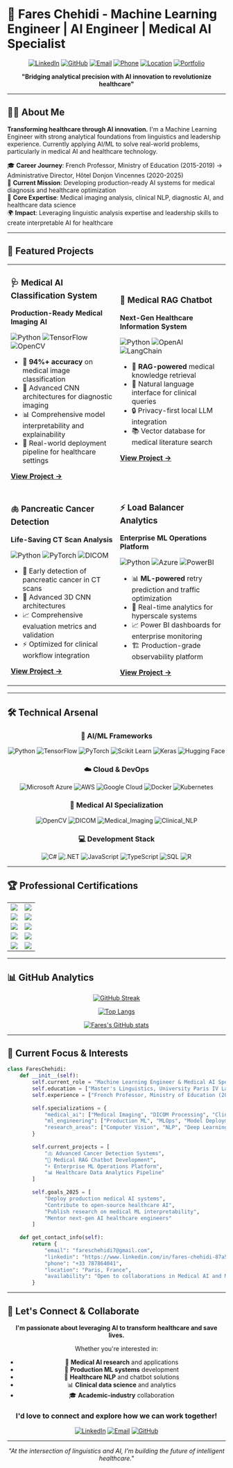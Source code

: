 # 🧠 Fares Chehidi - Machine Learning Engineer | AI Engineer | Medical AI Specialist

<div align="center">

[![LinkedIn](https://img.shields.io/badge/LinkedIn-0077B5?style=for-the-badge&logo=linkedin&logoColor=white)](https://www.linkedin.com/in/fares-chehidi-87a578309/)
[![GitHub](https://img.shields.io/badge/GitHub-100000?style=for-the-badge&logo=github&logoColor=white)](https://github.com/FCHEHIDI)
[![Email](https://img.shields.io/badge/Email-D14836?style=for-the-badge&logo=gmail&logoColor=white)](mailto:fareschehidi7@gmail.com)
[![Phone](https://img.shields.io/badge/Phone-25D366?style=for-the-badge&logo=phone&logoColor=white)](tel:+33787864041)
[![Location](https://img.shields.io/badge/International-Remote-FF6B6B?style=for-the-badge&logo=location&logoColor=white)](#)
[![Portfolio](https://img.shields.io/badge/Portfolio-005A9E?style=for-the-badge&logo=web&logoColor=white)](https://fares-chehidi.dev)

**"Bridging analytical precision with AI innovation to revolutionize healthcare"**

</div>

---

## 👨‍💻 About Me

**Transforming healthcare through AI innovation.** I'm a Machine Learning Engineer with strong analytical foundations from linguistics and leadership experience. Currently applying AI/ML to solve real-world problems, particularly in medical AI and healthcare technology.

🎓 **Career Journey**: French Professor, Ministry of Education (2015-2019) → Administrative Director, Hôtel Donjon Vincennes (2020-2025)  
🔬 **Current Mission**: Developing production-ready AI systems for medical diagnosis and healthcare optimization  
🏥 **Core Expertise**: Medical imaging analysis, clinical NLP, diagnostic AI, and healthcare data science  
🌍 **Impact**: Leveraging linguistic analysis expertise and leadership skills to create interpretable AI for healthcare

---

## 🚀 Featured Projects

<table>
<tr>
<td width="50%">

### 🩺 Medical AI Classification System
**Production-Ready Medical Imaging AI**

![Python](https://img.shields.io/badge/Python-3776AB?style=flat-square&logo=python&logoColor=white)
![TensorFlow](https://img.shields.io/badge/TensorFlow-FF6F00?style=flat-square&logo=tensorflow&logoColor=white)
![OpenCV](https://img.shields.io/badge/OpenCV-27338e?style=flat-square&logo=opencv&logoColor=white)

- 🎯 **94%+ accuracy** on medical image classification
- 🔬 Advanced CNN architectures for diagnostic imaging
- 📊 Comprehensive model interpretability and explainability
- 🏥 Real-world deployment pipeline for healthcare settings

[**View Project →**](https://github.com/FCHEHIDI/MedicalAIClassificationSystem)

</td>
<td width="50%">

### 🤖 Medical RAG Chatbot
**Next-Gen Healthcare Information System**

![Python](https://img.shields.io/badge/Python-3776AB?style=flat-square&logo=python&logoColor=white)
![OpenAI](https://img.shields.io/badge/OpenAI-412991?style=flat-square&logo=openai&logoColor=white)
![LangChain](https://img.shields.io/badge/🦜🔗_LangChain-2C5530?style=flat-square)

- 🧠 **RAG-powered** medical knowledge retrieval
- 💬 Natural language interface for clinical queries
- 🔒 Privacy-first local LLM integration
- 📚 Vector database for medical literature search

[**View Project →**](https://github.com/FCHEHIDI/MedicalRAGChatbot)

</td>
</tr>
<tr>
<td width="50%">

### 🫁 Pancreatic Cancer Detection
**Life-Saving CT Scan Analysis**

![Python](https://img.shields.io/badge/Python-3776AB?style=flat-square&logo=python&logoColor=white)
![PyTorch](https://img.shields.io/badge/PyTorch-EE4C2C?style=flat-square&logo=pytorch&logoColor=white)
![DICOM](https://img.shields.io/badge/DICOM-005A9E?style=flat-square&logo=medical&logoColor=white)

- 🎯 Early detection of pancreatic cancer in CT scans
- 🔬 Advanced 3D CNN architectures
- 📈 Comprehensive evaluation metrics and validation
- ⚡ Optimized for clinical workflow integration

[**View Project →**](https://github.com/FCHEHIDI/PancreaticCancer-CT-Scans-Recognition)

</td>
<td width="50%">

### ⚡ Load Balancer Analytics
**Enterprise ML Operations Platform**

![Python](https://img.shields.io/badge/Python-3776AB?style=flat-square&logo=python&logoColor=white)
![Azure](https://img.shields.io/badge/Azure-0089D0?style=flat-square&logo=microsoft-azure&logoColor=white)
![PowerBI](https://img.shields.io/badge/PowerBI-F2C811?style=flat-square&logo=power-bi&logoColor=black)

- 📊 **ML-powered** retry prediction and traffic optimization
- 🔄 Real-time analytics for hyperscale systems  
- 📈 Power BI dashboards for enterprise monitoring
- 🏗️ Production-grade observability platform

[**View Project →**](https://github.com/FCHEHIDI/Load-Balancer-Analytics-at-Hyperscale)

</td>
</tr>
</table>

---

## 🛠️ Technical Arsenal

<div align="center">

### 🤖 AI/ML Frameworks
![Python](https://img.shields.io/badge/Python-3776AB?style=for-the-badge&logo=python&logoColor=white)
![TensorFlow](https://img.shields.io/badge/TensorFlow-FF6F00?style=for-the-badge&logo=tensorflow&logoColor=white)
![PyTorch](https://img.shields.io/badge/PyTorch-EE4C2C?style=for-the-badge&logo=pytorch&logoColor=white)
![Scikit Learn](https://img.shields.io/badge/scikit--learn-F7931E?style=for-the-badge&logo=scikit-learn&logoColor=white)
![Keras](https://img.shields.io/badge/Keras-D00000?style=for-the-badge&logo=keras&logoColor=white)
![Hugging Face](https://img.shields.io/badge/🤗_Hugging_Face-FFD21E?style=for-the-badge)

### ☁️ Cloud & DevOps
![Microsoft Azure](https://img.shields.io/badge/Microsoft_Azure-0089D0?style=for-the-badge&logo=microsoft-azure&logoColor=white)
![AWS](https://img.shields.io/badge/Amazon_AWS-232F3E?style=for-the-badge&logo=amazon-aws&logoColor=white)
![Google Cloud](https://img.shields.io/badge/Google_Cloud-4285F4?style=for-the-badge&logo=google-cloud&logoColor=white)
![Docker](https://img.shields.io/badge/Docker-2496ED?style=for-the-badge&logo=docker&logoColor=white)
![Kubernetes](https://img.shields.io/badge/Kubernetes-326CE5?style=for-the-badge&logo=kubernetes&logoColor=white)

### 🏥 Medical AI Specialization
![OpenCV](https://img.shields.io/badge/OpenCV-27338e?style=for-the-badge&logo=opencv&logoColor=white)
![DICOM](https://img.shields.io/badge/DICOM-005A9E?style=for-the-badge&logo=medical&logoColor=white)
![Medical_Imaging](https://img.shields.io/badge/Medical_Imaging-FF6B6B?style=for-the-badge&logo=health&logoColor=white)
![Clinical_NLP](https://img.shields.io/badge/Clinical_NLP-4ECDC4?style=for-the-badge&logo=language&logoColor=white)

### 💻 Development Stack
![C#](https://img.shields.io/badge/C%23-239120?style=for-the-badge&logo=c-sharp&logoColor=white)
![.NET](https://img.shields.io/badge/.NET-5C2D91?style=for-the-badge&logo=.net&logoColor=white)
![JavaScript](https://img.shields.io/badge/JavaScript-F7DF1E?style=for-the-badge&logo=javascript&logoColor=black)
![TypeScript](https://img.shields.io/badge/TypeScript-007ACC?style=for-the-badge&logo=typescript&logoColor=white)
![SQL](https://img.shields.io/badge/SQL-4479A1?style=for-the-badge&logo=mysql&logoColor=white)
![R](https://img.shields.io/badge/R-276DC3?style=for-the-badge&logo=r&logoColor=white)

</div>

---

## 🏆 Professional Certifications

<div align="center">
<table>
<tr>
<td align="center">
<img src="https://img.shields.io/badge/Microsoft-Python_Developer-00A1F1?style=for-the-badge&logo=microsoft&logoColor=white">
</td>
<td align="center">
<img src="https://img.shields.io/badge/Microsoft-Backend_Developer-00A1F1?style=for-the-badge&logo=microsoft&logoColor=white">
</td>
</tr>
<tr>
<td align="center">
<img src="https://img.shields.io/badge/Microsoft-PowerBI_Data_Analyst-F2C811?style=for-the-badge&logo=power-bi&logoColor=black">
</td>
<td align="center">
<img src="https://img.shields.io/badge/IBM-Data_Science-052FAD?style=for-the-badge&logo=ibm&logoColor=white">
</td>
</tr>
<tr>
<td align="center">
<img src="https://img.shields.io/badge/IBM-Generative_AI_Engineering-052FAD?style=for-the-badge&logo=ibm&logoColor=white">
</td>
<td align="center">
<img src="https://img.shields.io/badge/IBM-Full_Stack_Developer-052FAD?style=for-the-badge&logo=ibm&logoColor=white">
</td>
</tr>
<tr>
<td align="center">
<img src="https://img.shields.io/badge/IBM-AI_Developer-052FAD?style=for-the-badge&logo=ibm&logoColor=white">
</td>
<td align="center">
<img src="https://img.shields.io/badge/DeepLearning.AI-TensorFlow_Developer-FF6F00?style=for-the-badge&logo=tensorflow&logoColor=white">
</td>
</tr>
<tr>
<td align="center">
<img src="https://img.shields.io/badge/DeepLearning.AI-Generative_AI_for_Software-FF6F00?style=for-the-badge&logo=deeplearning-ai&logoColor=white">
</td>
<td align="center">
<img src="https://img.shields.io/badge/Pearson-Tableau_BI_Analyst-E97627?style=for-the-badge&logo=tableau&logoColor=white">
</td>
</tr>
</table>
</div>

---

## 📊 GitHub Analytics

<div align="center">

[![GitHub Streak](https://github-readme-streak-stats.herokuapp.com/?user=FCHEHIDI&theme=azure-blue&background=0D1117&border=005A9E&stroke=005A9E&ring=005A9E&fire=FF6B6B&currStreakLabel=FF6B6B)](https://git.io/streak-stats)

[![Top Langs](https://github-readme-stats.vercel.app/api/top-langs/?username=FCHEHIDI&layout=compact&theme=github_dark&bg_color=0D1117&title_color=005A9E&text_color=FFFFFF&border_color=005A9E)](https://github.com/anuraghazra/github-readme-stats)

[![Fares's GitHub stats](https://github-readme-stats.vercel.app/api?username=FCHEHIDI&show_icons=true&theme=github_dark&bg_color=0D1117&title_color=005A9E&text_color=FFFFFF&border_color=005A9E&icon_color=FF6B6B)](https://github.com/anuraghazra/github-readme-stats)

</div>

---

## 🎯 Current Focus & Interests

```python
class FaresChehidi:
    def __init__(self):
        self.current_role = "Machine Learning Engineer & Medical AI Specialist"
        self.education = ["Master's Linguistics, University Paris IV La Sorbonne (2014)"]
        self.experience = ["French Professor, Ministry of Education (2015-2019)", "Administrative Director, Hôtel Donjon Vincennes (2020-2025)"]
        
        self.specializations = {
            "medical_ai": ["Medical Imaging", "DICOM Processing", "Clinical NLP", "Diagnostic AI"],
            "ml_engineering": ["Production ML", "MLOps", "Model Deployment", "Performance Optimization"],
            "research_areas": ["Computer Vision", "NLP", "Deep Learning", "Healthcare Analytics"]
        }
        
        self.current_projects = [
            "🫁 Advanced Cancer Detection Systems",
            "🤖 Medical RAG Chatbot Development", 
            "⚡ Enterprise ML Operations Platform",
            "📊 Healthcare Data Analytics Pipeline"
        ]
        
        self.goals_2025 = [
            "Deploy production medical AI systems",
            "Contribute to open-source healthcare AI",
            "Publish research on medical ML interpretability",
            "Mentor next-gen AI healthcare engineers"
        ]
    
    def get_contact_info(self):
        return {
            "email": "fareschehidi7@gmail.com",
            "linkedin": "https://www.linkedin.com/in/fares-chehidi-87a578309/",
            "phone": "+33 787864041",
            "location": "Paris, France",
            "availability": "Open to collaborations in Medical AI and ML Engineering"
        }
```

---

## 🤝 Let's Connect & Collaborate

<div align="center">

**I'm passionate about leveraging AI to transform healthcare and save lives.**

Whether you're interested in:
- 🏥 **Medical AI research** and applications
- 🚀 **Production ML systems** development  
- 🤖 **Healthcare NLP** and chatbot solutions
- 📊 **Clinical data science** and analytics
- 🎓 **Academic-industry** collaboration

### I'd love to connect and explore how we can work together!

[![LinkedIn](https://img.shields.io/badge/Connect_on_LinkedIn-0077B5?style=for-the-badge&logo=linkedin&logoColor=white)](https://www.linkedin.com/in/fares-chehidi-87a578309/)
[![Email](https://img.shields.io/badge/Send_an_Email-D14836?style=for-the-badge&logo=gmail&logoColor=white)](mailto:fareschehidi7@gmail.com)
[![GitHub](https://img.shields.io/badge/Follow_on_GitHub-100000?style=for-the-badge&logo=github&logoColor=white)](https://github.com/FCHEHIDI)

---

*"At the intersection of linguistics and AI, I'm building the future of intelligent healthcare."*

</div>

<!--
**FCHEHIDI/FCHEHIDI** is a ✨ _special_ ✨ repository because its `README.md` (this file) appears on your GitHub profile.

Here are some ideas to get you started:

- 🔭 I’m currently working on ...
- 🌱 I’m currently learning ...
- 👯 I’m looking to collaborate on ...
- 🤔 I’m looking for help with ...
- 💬 Ask me about ...
- 📫 How to reach me: ...
- 😄 Pronouns: ...
- ⚡ Fun fact: ...
-->
